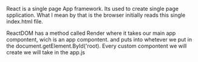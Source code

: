 React is a single page App framework. Its used to create single page spplication. What I mean by that is the browser initially reads this single index.html file. 

ReactDOM has a method called Render where it takes our main app compontent, wich is an app compontent. 
and puts into whetever we put in the document.getElement.ById('root).
Every custom compontent we will create we will take in the app.js